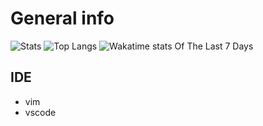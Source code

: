 # General info

![Stats](https://github-readme-stats.vercel.app/api?username=Waz0x&count_private=true&theme=tokyonight&hide=stars&show_icons=true)
![Top Langs](https://github-readme-stats.vercel.app/api/top-langs/?username=Waz0x&layout=compact&theme=tokyonight)
![Wakatime stats Of The Last 7 Days](https://github-readme-stats.vercel.app/api/wakatime?username=Waz0x&theme=tokyonight&range=last_7_days)

## IDE

- vim
- vscode

